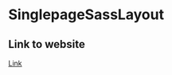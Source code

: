 # SinglepageSassLayout

<h2>Link to website </h2>
<a href="https://paulonova.github.io/SinglepageSassLayout/">Link</a>
